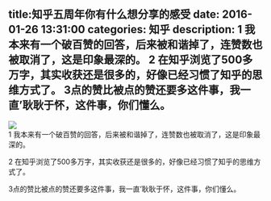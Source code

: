 title:知乎五周年你有什么想分享的感受
date: 2016-01-26   13:31:00 
categories: 知乎 
 description: 1 我本来有一个破百赞的回答，后来被和谐掉了，连赞数也被取消了，这是印象最深的。 2 在知乎浏览了500多万字，其实收获还是很多的，好像已经习惯了知乎的思维方式了。 3点的赞比被点的赞还要多这件事，我一直’耿耿于怀，这件事，你们懂么。
  --- 
 ![](//zhstatic.zhihu.com/assets/zhihu/ztext/whitedot.jpg)  
1 我本来有一个破百赞的回答，后来被和谐掉了，连赞数也被取消了，这是印象最深的。  

2 在知乎浏览了500多万字，其实收获还是很多的，好像已经习惯了知乎的思维方式了。  

3点的赞比被点的赞还要多这件事，我一直’耿耿于怀，这件事，你们懂么。